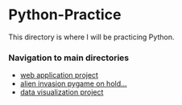 # Python-Practice
This directory is where I will be practicing Python.

### Navigation to main directories
- [web application project](https://github.com/birisora/Python-Practice/tree/master/web_application_project)
- [alien invasion pygame on hold...](https://github.com/birisora/Python-Practice/tree/master/alien_invasion)
- [data visualization project](https://github.com/birisora/Python-Practice/tree/master/data%20visualization)
